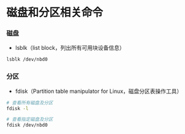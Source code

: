 # 磁盘和分区相关命令


### 磁盘

* lsblk（list block，列出所有可用块设备信息）

```bash
lsblk /dev/nbd0
```


### 分区

* fdisk（Partition table manipulator for Linux，磁盘分区表操作工具）

```bash
# 查看所有磁盘及分区
fdisk -l

# 查看指定磁盘及分区
fdisk /dev/nbd0
```
